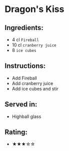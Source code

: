# Dragon's Kiss

## Ingredients:
- 4 cl `Fireball`
- 10 cl `cranberry juice`
- 8 `ice cubes`

## Instructions:
- Add Fireball
- Add cranberry juice
- Add ice cubes and stir

## Served in:
- Highball glass

## Rating:
- ★★★☆☆